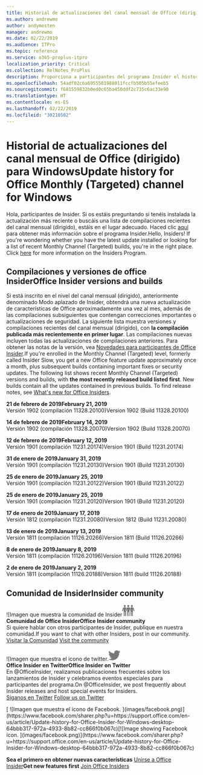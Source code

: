 ```yaml
---
title: Historial de actualizaciones del canal mensual de Office (dirigido)
ms.author: andrewmo
author: andymosten
manager: andrewmo
ms.date: 02/22/2019
ms.audience: ITPro
ms.topic: reference
ms.service: o365-proplus-itpro
localization_priority: Critical
ms.collection: RelNotes_ProPlus
description: Proporciona a participantes del programa Insider el historial de actualizaciones de los lanzamientos del canal mensual de Office (dirigido) para versiones de escritorio de Windows
ms.openlocfilehash: 54adf02c6a6955501988011fccfb505b55efeeb5
ms.sourcegitcommit: f681559832b0ed0c65ba450ddf2c735c6ac33e90
ms.translationtype: HT
ms.contentlocale: es-ES
ms.lasthandoff: 02/22/2019
ms.locfileid: "30210502"
---
```

# <a name="update-history-for-office-monthly-targeted-channel-for-windows"></a><span data-ttu-id="d5314-103">Historial de actualizaciones del canal mensual de Office (dirigido) para Windows</span><span class="sxs-lookup"><span data-stu-id="d5314-103">Update history for Office Monthly (Targeted) channel for Windows</span></span>

<span data-ttu-id="d5314-p101">Hola, participantes de Insider. Si os estáis preguntando si tenéis instalada la actualización más reciente o buscáis una lista de compilaciones recientes del canal mensual (dirigido), estáis en el lugar adecuado. Haced clic [aquí](https://insider.office.com/) para obtener más información sobre el programa Insider.</span><span class="sxs-lookup"><span data-stu-id="d5314-p101">Hello, Insiders! If you're wondering whether you have the latest update installed or looking for a list of recent Monthly Channel (Targeted) builds, you're in the right place. Click [here](https://insider.office.com/) for more information on the Insiders Program.</span></span>

## <a name="office-insider-versions-and-builds"></a><span data-ttu-id="d5314-107">Compilaciones y versiones de office Insider</span><span class="sxs-lookup"><span data-stu-id="d5314-107">Office Insider versions and builds</span></span>

<span data-ttu-id="d5314-p102">Si está inscrito en el nivel del canal mensual (dirigido), anteriormente denominado Modo aplazado de Insider, obtendrá una nueva actualización de características de Office aproximadamente una vez al mes, además de las compilaciones subsiguientes que contengan correcciones importantes o actualizaciones de seguridad. La siguiente lista muestra versiones y compilaciones recientes del canal mensual (dirigido), con **la compilación publicada más recientemente en primer lugar**. Las compilaciones nuevas incluyen todas las actualizaciones de compilaciones anteriores. Para obtener las notas de la versión, vea [Novedades para participantes de Office Insider](https://support.office.com/es-ES/article/what-s-new-for-office-insiders-c152d1e2-96ff-4ce9-8c14-e74e13847a24).</span><span class="sxs-lookup"><span data-stu-id="d5314-p102">If you're enrolled in the Monthly Channel (Targeted) level, formerly called Insider Slow, you get a new Office feature update approximately once a month, plus subsequent builds containing important fixes or security updates. The following list shows recent Monthly Channel (Targeted) versions and builds, with **the most recently released build listed first**. New builds contain all the updates contained in previous builds. To find release notes, see [What's new for Office Insiders](https://support.office.com/es-ES/article/what-s-new-for-office-insiders-c152d1e2-96ff-4ce9-8c14-e74e13847a24).</span></span>

<span data-ttu-id="d5314-112">**21 de febrero de 2019**</span><span class="sxs-lookup"><span data-stu-id="d5314-112">**February 21, 2019**</span></span><br/> <span data-ttu-id="d5314-113">Versión 1902 (compilación 11328.20100)</span><span class="sxs-lookup"><span data-stu-id="d5314-113">Version 1902 (Build 11328.20100)</span></span><br/>

<span data-ttu-id="d5314-114">**14 de febrero de 2019**</span><span class="sxs-lookup"><span data-stu-id="d5314-114">**February 14, 2019**</span></span><br/> <span data-ttu-id="d5314-115">Versión 1902 (compilación 11328.20070)</span><span class="sxs-lookup"><span data-stu-id="d5314-115">Version 1902 (Build 11328.20070)</span></span><br/>

<span data-ttu-id="d5314-116">**12 de febrero de 2019**</span><span class="sxs-lookup"><span data-stu-id="d5314-116">**February 12, 2019**</span></span><br/> <span data-ttu-id="d5314-117">Versión 1901 (compilación 11231.20174)</span><span class="sxs-lookup"><span data-stu-id="d5314-117">Version 1901 (Build 11231.20174)</span></span><br/>

<span data-ttu-id="d5314-118">**31 de enero de 2019**</span><span class="sxs-lookup"><span data-stu-id="d5314-118">**January 31, 2019**</span></span><br/> <span data-ttu-id="d5314-119">Versión 1901 (compilación 11231.20130)</span><span class="sxs-lookup"><span data-stu-id="d5314-119">Version 1901 (Build 11231.20130)</span></span><br/> 

<span data-ttu-id="d5314-120">**25 de enero de 2019**</span><span class="sxs-lookup"><span data-stu-id="d5314-120">**January 25, 2019**</span></span><br/> <span data-ttu-id="d5314-121">Versión 1901 (compilación 11231.20122)</span><span class="sxs-lookup"><span data-stu-id="d5314-121">Version 1901 (Build 11231.20122)</span></span><br/> 

<span data-ttu-id="d5314-122">**25 de enero de 2019**</span><span class="sxs-lookup"><span data-stu-id="d5314-122">**January 25, 2019**</span></span><br/> <span data-ttu-id="d5314-123">Versión 1901 (compilación 11231.20120)</span><span class="sxs-lookup"><span data-stu-id="d5314-123">Version 1901 (Build 11231.20120)</span></span><br/> 

<span data-ttu-id="d5314-124">**17 de enero de 2019**</span><span class="sxs-lookup"><span data-stu-id="d5314-124">**January 17, 2019**</span></span><br/> <span data-ttu-id="d5314-125">Versión 1812 (compilación 11231.20080)</span><span class="sxs-lookup"><span data-stu-id="d5314-125">Version 1812 (Build 11231.20080)</span></span><br/> 

<span data-ttu-id="d5314-126">**13 de enero de 2019**</span><span class="sxs-lookup"><span data-stu-id="d5314-126">**January 13, 2019**</span></span><br/> <span data-ttu-id="d5314-127">Versión 1811 (compilación 11126.20266)</span><span class="sxs-lookup"><span data-stu-id="d5314-127">Version 1811 (Build 11126.20266)</span></span><br/>

<span data-ttu-id="d5314-128">**8 de enero de 2019**</span><span class="sxs-lookup"><span data-stu-id="d5314-128">**January 8, 2019**</span></span><br/> <span data-ttu-id="d5314-129">Versión 1811 (compilación 11126.20196)</span><span class="sxs-lookup"><span data-stu-id="d5314-129">Version 1811 (build 11126.20196)</span></span><br/> 

<span data-ttu-id="d5314-130">**2 de enero de 2019**</span><span class="sxs-lookup"><span data-stu-id="d5314-130">**January 2, 2019**</span></span><br/> <span data-ttu-id="d5314-131">Versión 1811 (compilación 11126.20188)</span><span class="sxs-lookup"><span data-stu-id="d5314-131">Version 1811 (build 11126.20188)</span></span><br/> 


## <a name="insider-community"></a><span data-ttu-id="d5314-132">Comunidad de Insider</span><span class="sxs-lookup"><span data-stu-id="d5314-132">Insider community</span></span>

<span data-ttu-id="d5314-133">![Imagen que muestra la comunidad de Insider</span><span class="sxs-lookup"><span data-stu-id="d5314-133">![Image showing insider community.</span></span> ](images/insidercommunity.png)<br/>
<span data-ttu-id="d5314-134">**Comunidad de Office Insider**</span><span class="sxs-lookup"><span data-stu-id="d5314-134">**Office Insider community**</span></span><br/> <span data-ttu-id="d5314-135">Si quiere hablar con otros participantes de Insider, publique en nuestra comunidad.</span><span class="sxs-lookup"><span data-stu-id="d5314-135">If you want to chat with other Insiders, post in our community.</span></span><br/><span data-ttu-id="d5314-136"> 
[Visitar la Comunidad](https://go.microsoft.com/fwlink/?linkid=843493)</span><span class="sxs-lookup"><span data-stu-id="d5314-136"> 
[Visit the community](https://go.microsoft.com/fwlink/?linkid=843493)</span></span><br/> 

<span data-ttu-id="d5314-137">![Imagen que muestra el icono de twitter.</span><span class="sxs-lookup"><span data-stu-id="d5314-137">![Image showing twitter icon.</span></span> ](images/twitter.png)<br/>
<span data-ttu-id="d5314-138">**Office Insider en Twitter**</span><span class="sxs-lookup"><span data-stu-id="d5314-138">**Office Insider on Twitter**</span></span><br/> <span data-ttu-id="d5314-139">En @OfficeInsider, realizamos publicaciones frecuentes sobre los lanzamientos de Insider y celebramos eventos especiales para participantes del programa.</span><span class="sxs-lookup"><span data-stu-id="d5314-139">On @OfficeInsider, we post frequently about Insider releases and host special events for Insiders.</span></span><br/><span data-ttu-id="d5314-140"> 
[Síganos en Twitter](https://go.microsoft.com/fwlink/?linkid=717717)</span><span class="sxs-lookup"><span data-stu-id="d5314-140"> 
[Follow us on Twitter](https://go.microsoft.com/fwlink/?linkid=717717)</span></span><br/> 

<span data-ttu-id="d5314-141">
  [
  ![Imagen que muestra el icono de Facebook. ](images/facebook.png)](https://www.facebook.com/sharer.php?u=https://support.office.com/en-us/article/Update-history-for-Office-Insider-for-Windows-desktop-64bbb317-972a-4933-8b82-cc866f0b067c)</span><span class="sxs-lookup"><span data-stu-id="d5314-141">[![Image showing Facebook icon. ](images/facebook.png)](https://www.facebook.com/sharer.php?u=https://support.office.com/en-us/article/Update-history-for-Office-Insider-for-Windows-desktop-64bbb317-972a-4933-8b82-cc866f0b067c)</span></span>       


<span data-ttu-id="d5314-142">**Sea el primero en obtener nuevas características**
[Unirse a Office Insider](https://insider.office.com/)</span><span class="sxs-lookup"><span data-stu-id="d5314-142">**Get new features first**
[Join Office Insiders](https://insider.office.com/)</span></span>